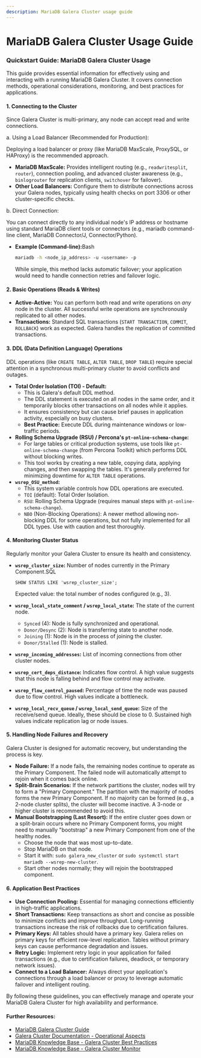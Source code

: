 ```yaml
---
description: MariaDB Galera Cluster usage guide
---
```


# MariaDB Galera Cluster Usage Guide

### Quickstart Guide: MariaDB Galera Cluster Usage

This guide provides essential information for effectively using and interacting with a running MariaDB Galera Cluster. It covers connection methods, operational considerations, monitoring, and best practices for applications.

#### 1. Connecting to the Cluster

Since Galera Cluster is multi-primary, any node can accept read and write connections.

a. Using a Load Balancer (Recommended for Production):

Deploying a load balancer or proxy (like MariaDB MaxScale, ProxySQL, or HAProxy) is the recommended approach.

* **MariaDB MaxScale:** Provides intelligent routing (e.g., `readwritesplit`, `router`), connection pooling, and advanced cluster awareness (e.g., `binlogrouter` for replication clients, `switchover` for failover).
* **Other Load Balancers:** Configure them to distribute connections across your Galera nodes, typically using health checks on port 3306 or other cluster-specific checks.

b. Direct Connection:

You can connect directly to any individual node's IP address or hostname using standard MariaDB client tools or connectors (e.g., mariadb command-line client, MariaDB Connector/J, Connector/Python).

*   **Example (Command-line):**&#x42;ash

    ```bash
    mariadb -h <node_ip_address> -u <username> -p
    ```

    While simple, this method lacks automatic failover; your application would need to handle connection retries and failover logic.

#### 2. Basic Operations (Reads & Writes)

* **Active-Active:** You can perform both read and write operations on _any_ node in the cluster. All successful write operations are synchronously replicated to all other nodes.
* **Transactions:** Standard SQL transactions (`START TRANSACTION`, `COMMIT`, `ROLLBACK`) work as expected. Galera handles the replication of committed transactions.

#### 3. DDL (Data Definition Language) Operations

DDL operations (like `CREATE TABLE`, `ALTER TABLE`, `DROP TABLE`) require special attention in a synchronous multi-primary cluster to avoid conflicts and outages.

* **Total Order Isolation (TOI) - Default:**
  * This is Galera's default DDL method.
  * The DDL statement is executed on all nodes in the same order, and it temporarily blocks other transactions on all nodes while it applies.
  * It ensures consistency but can cause brief pauses in application activity, especially on busy clusters.
  * **Best Practice:** Execute DDL during maintenance windows or low-traffic periods.
* **Rolling Schema Upgrade (RSU) / Percona's `pt-online-schema-change`:**
  * For large tables or critical production systems, use tools like `pt-online-schema-change` (from Percona Toolkit) which performs DDL without blocking writes.
  * This tool works by creating a new table, copying data, applying changes, and then swapping the tables. It's generally preferred for minimizing downtime for `ALTER TABLE` operations.
* **`wsrep_OSU_method`:**
  * This system variable controls how DDL operations are executed.
  * `TOI` (default): Total Order Isolation.
  * `RSU`: Rolling Schema Upgrade (requires manual steps with `pt-online-schema-change`).
  * `NBO` (Non-Blocking Operations): A newer method allowing non-blocking DDL for some operations, but not fully implemented for all DDL types. Use with caution and test thoroughly.

#### 4. Monitoring Cluster Status

Regularly monitor your Galera Cluster to ensure its health and consistency.

*   **`wsrep_cluster_size`:** Number of nodes currently in the Primary Component.SQL

    ```
    SHOW STATUS LIKE 'wsrep_cluster_size';
    ```

    Expected value: the total number of nodes configured (e.g., 3).
* **`wsrep_local_state_comment` / `wsrep_local_state`:** The state of the current node.
  * `Synced` (4): Node is fully synchronized and operational.
  * `Donor/Desync` (2): Node is transferring state to another node.
  * `Joining` (1): Node is in the process of joining the cluster.
  * `Donor/Stalled` (1): Node is stalled.
* **`wsrep_incoming_addresses`:** List of incoming connections from other cluster nodes.
* **`wsrep_cert_deps_distance`:** Indicates flow control. A high value suggests that this node is falling behind and flow control may activate.
* **`wsrep_flow_control_paused`:** Percentage of time the node was paused due to flow control. High values indicate a bottleneck.
* **`wsrep_local_recv_queue` / `wsrep_local_send_queue`:** Size of the receive/send queue. Ideally, these should be close to 0. Sustained high values indicate replication lag or node issues.

#### 5. Handling Node Failures and Recovery

Galera Cluster is designed for automatic recovery, but understanding the process is key.

* **Node Failure:** If a node fails, the remaining nodes continue to operate as the Primary Component. The failed node will automatically attempt to rejoin when it comes back online.
* **Split-Brain Scenarios:** If the network partitions the cluster, nodes will try to form a "Primary Component." The partition with the majority of nodes forms the new Primary Component. If no majority can be formed (e.g., a 2-node cluster splits), the cluster will become inactive. A 3-node or higher cluster is recommended to avoid this.
* **Manual Bootstrapping (Last Resort):** If the entire cluster goes down or a split-brain occurs where no Primary Component forms, you might need to manually "bootstrap" a new Primary Component from one of the healthy nodes.
  * Choose the node that was most up-to-date.
  * Stop MariaDB on that node.
  * Start it with: `sudo galera_new_cluster` or `sudo systemctl start mariadb --wsrep-new-cluster`.
  * Start other nodes normally; they will rejoin the bootstrapped component.

#### 6. Application Best Practices

* **Use Connection Pooling:** Essential for managing connections efficiently in high-traffic applications.
* **Short Transactions:** Keep transactions as short and concise as possible to minimize conflicts and improve throughput. Long-running transactions increase the risk of rollbacks due to certification failures.
* **Primary Keys:** All tables should have a primary key. Galera relies on primary keys for efficient row-level replication. Tables without primary keys can cause performance degradation and issues.
* **Retry Logic:** Implement retry logic in your application for failed transactions (e.g., due to certification failures, deadlock, or temporary network issues).
* **Connect to a Load Balancer:** Always direct your application's connections through a load balancer or proxy to leverage automatic failover and intelligent routing.

By following these guidelines, you can effectively manage and operate your MariaDB Galera Cluster for high availability and performance.

#### Further Resources:

* [MariaDB Galera Cluster Guide](https://mariadb.net/docs/galera-cluster/galera-cluster-quickstart-guides/mariadb-galera-cluster-guide)
* [Galera Cluster Documentation - Operational Aspects](https://www.google.com/search?q=https://galeracluster.com/documentation/html_docs_galera/operational_aspects.html\&authuser=1)
* [MariaDB Knowledge Base - Galera Cluster Best Practices](https://www.google.com/search?q=https://mariadb.com/kb/en/galera-cluster-best-practices/\&authuser=1)
* [MariaDB Knowledge Base - Galera Cluster Monitor](https://www.google.com/search?q=https://mariadb.com/kb/en/galera-cluster-monitor/\&authuser=1)
